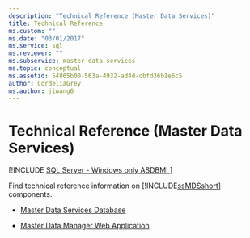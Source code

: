 ```yaml
---
description: "Technical Reference (Master Data Services)"
title: Technical Reference
ms.custom: ""
ms.date: "03/01/2017"
ms.service: sql
ms.reviewer: ""
ms.subservice: master-data-services
ms.topic: conceptual
ms.assetid: 54865b00-563a-4932-ad4d-cbfd36b1e6c5
author: CordeliaGrey
ms.author: jiwang6
---
```

# Technical Reference (Master Data Services)

[!INCLUDE [SQL Server - Windows only ASDBMI  ](../includes/applies-to-version/sql-windows-only-asdbmi.md)]

  Find technical reference information on [!INCLUDE[ssMDSshort](../includes/ssmdsshort-md.md)] components.  
  
 
-   [Master Data Services Database](../master-data-services/master-data-services-database.md)  
  
-   [Master Data Manager Web Application](../master-data-services/master-data-manager-web-application.md)  
  
  
